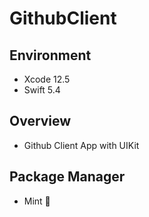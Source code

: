 # GithubClient

## Environment

- Xcode 12.5
- Swift 5.4

## Overview

- Github Client App with UIKit

## Package Manager

- Mint 🌱
